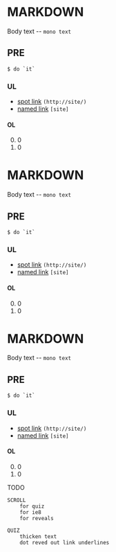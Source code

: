 # MARKDOWN
Body text -- `mono text`

## PRE
    $ do `it`

### UL
* [spot link](http://site/) `(http://site/)`
* [named link][site] `[site]`

#### OL
0. 0
0. 0

[site]: http://site/

# MARKDOWN
Body text -- `mono text`

## PRE
    $ do `it`

### UL
* [spot link](http://site/) `(http://site/)`
* [named link][site] `[site]`

#### OL
0. 0
0. 0

[site]: http://site/

# MARKDOWN
Body text -- `mono text`

## PRE
    $ do `it`

### UL
* [spot link](http://site/) `(http://site/)`
* [named link][site] `[site]`

#### OL
0. 0
0. 0

[site]: http://site/


TODO

    SCROLL
        for quiz
        for ie8
        for reveals

    QUIZ
        thicken text
        dot reved out link underlines
